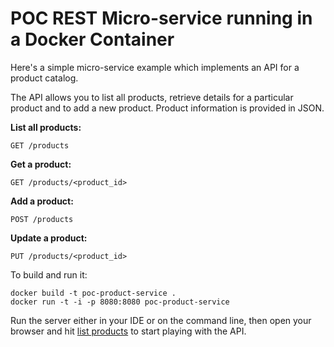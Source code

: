 # POC REST Micro-service running in a Docker Container

 
Here's a simple micro-service example which implements an API for a product catalog.

The API allows you to list all products, retrieve details for a particular product and to add a new product. Product information is provided in JSON.

**List all products:** 

    GET /products

**Get a product:** 

    GET /products/<product_id>

**Add a product:** 

    POST /products

**Update a product:** 

    PUT /products/<product_id>


To build and run it:

    docker build -t poc-product-service .
    docker run -t -i -p 8080:8080 poc-product-service


Run the server either in your IDE or on the command line, then open your browser and hit
[list products](http://localhost:8080/products) to start playing with the API.
